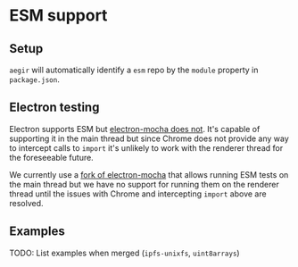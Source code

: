 # ESM support

## Setup

`aegir` will automatically identify a `esm` repo by the `module` property in `package.json`.

## Electron testing

Electron supports ESM but [electron-mocha does not](https://github.com/jprichardson/electron-mocha/pull/187).  It's capable of supporting it in the main thread but since Chrome does not provide any way to intercept calls to `import` it's unlikely to work with the renderer thread for the foreseeable future.

We currently use a [fork of electron-mocha](https://www.npmjs.com/package/electron-mocha-main) that allows running ESM tests on the main thread but we have no support for running them on the renderer thread until the issues with Chrome and intercepting `import` above are resolved.

## Examples

TODO: List examples when merged (`ipfs-unixfs`, `uint8arrays`)
